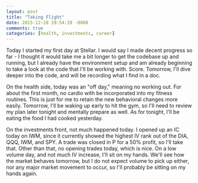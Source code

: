 ```yaml
---
layout: post
title: "Taking Flight"
date: 2015-12-28 19:54:29 -0800
comments: true
categories: [health, investments, career]
---
```


Today I started my first day at Stellar. I would say I made decent progress so far - I thought it would take me a bit longer to get the codebase up and running, but I already have the environment setup and am already beginning to take a look at the code that I'll be working with. Score. Tomorrow, I'll dive deeper into the code, and will be recording what I find in a doc.

On the health side, today was an "off day," meaning no working out. For about the first month, no cardio with be incorporated into my fitness routines. This is just for me to retain the new behavioral changes more easily. Tomorrow, I'll be waking up early to hit the gym, so I'll need to review my plan later tonight and mentally prepare as well. As for tonight, I'll be eating the food I had cooked yesterday. 

On the investments front, not much happened today. I opened up an IC today on IWM, since it currently showed the highest IV rank out of the DIA, QQQ, IWM, and SPY. A trade was closed in P for a 50% profit, so I'll take that. Other than that, no opening trades today, which is nice. On a low volume day, and not much IV increase, I'll sit on my hands. We'll see how the market behaves tomorrow, but I do not expect volume to pick up either, nor any major market movement to occur, so I'll probably be sitting on my hands again. 